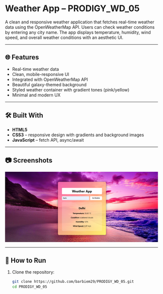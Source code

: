 # Weather App – PRODIGY_WD_05

A clean and responsive weather application that fetches real-time weather data using the OpenWeatherMap API. Users can check weather conditions by entering any city name. The app displays temperature, humidity, wind speed, and overall weather conditions with an aesthetic UI.

---

## 🌐 Features

- Real-time weather data
- Clean, mobile-responsive UI
- Integrated with OpenWeatherMap API
- Beautiful galaxy-themed background
- Styled weather container with gradient tones (pink/yellow)
- Minimal and modern UX

---

## 🛠️ Built With

- **HTML5**
- **CSS3** – responsive design with gradients and background images
- **JavaScript** – fetch API, async/await

---

## 📷 Screenshots

![Screenshot](./screenshot.png) <!-- Optional: Add if you take a screenshot of your app -->

---

## 🚀 How to Run

1. Clone the repository:
   ```bash
   git clone https://github.com/barbiem29/PRODIGY_WD_05.git
   cd PRODIGY_WD_05
